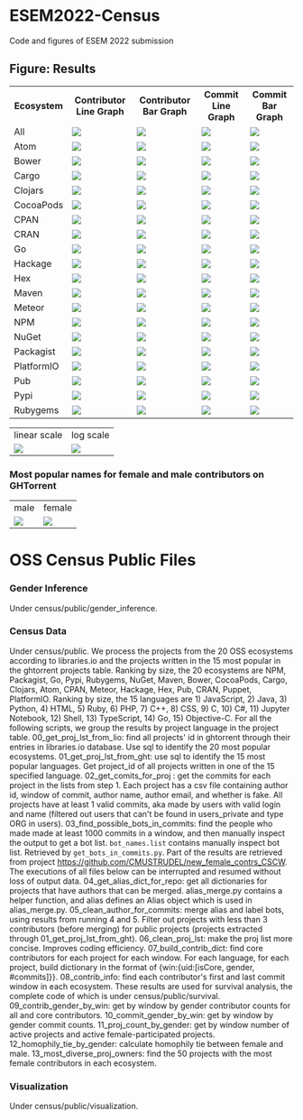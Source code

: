 # ESEM2022-Census
Code and figures of ESEM 2022 submission

## Figure: Results
<table style="width:100%">
  <tr>
    <th>Ecosystem</th>
    <th>Contributor Line Graph</th>
    <th>Contributor Bar Graph</th>
    <th>Commit Line Graph</th>
    <th>Commit Bar Graph</th>
  </tr>
  <tr>
    <td>All</td>
    <td><img src="https://github.com/wingardium-leviosa/ESEM2022-Census/blob/main/census_graphs/01_contributor_line/All_contributor.png"></td>
    <td><img src="https://github.com/wingardium-leviosa/ESEM2022-Census/blob/main/census_graphs/02_contributor_bar/All_contributor.png"></td>
    <td><img src="https://github.com/wingardium-leviosa/ESEM2022-Census/blob/main/census_graphs/03_commit_line/All_commit.png"></td>
    <td><img src="https://github.com/wingardium-leviosa/ESEM2022-Census/blob/main/census_graphs/04_commit_bar/All_commit.png"></td>
  </tr>
  <tr>
    <td>Atom</td>
    <td><img src="https://github.com/wingardium-leviosa/ESEM2022-Census/blob/main/census_graphs/01_contributor_line/Atom_contributor.png"></td>
     <td><img src="https://github.com/wingardium-leviosa/ESEM2022-Census/blob/main/census_graphs/02_contributor_bar/Atom_contributor.png"></td>
    <td><img src="https://github.com/wingardium-leviosa/ESEM2022-Census/blob/main/census_graphs/03_commit_line/Atom_commit.png"></td>
    <td><img src="https://github.com/wingardium-leviosa/ESEM2022-Census/blob/main/census_graphs/04_commit_bar/Atom_commit.png"></td>
  </tr>
  <tr>
   <td>Bower</td>
    <td><img src="https://github.com/wingardium-leviosa/ESEM2022-Census/blob/main/census_graphs/01_contributor_line/Bower_contributor.png"></td>
     <td><img src="https://github.com/wingardium-leviosa/ESEM2022-Census/blob/main/census_graphs/02_contributor_bar/Bower_contributor.png"></td>
    <td><img src="https://github.com/wingardium-leviosa/ESEM2022-Census/blob/main/census_graphs/03_commit_line/Bower_commit.png"></td>
    <td><img src="https://github.com/wingardium-leviosa/ESEM2022-Census/blob/main/census_graphs/04_commit_bar/Bower_commit.png"></td>
  </tr>
  <tr>
    <td>Cargo</td>
    <td><img src="https://github.com/wingardium-leviosa/ESEM2022-Census/blob/main/census_graphs/01_contributor_line/Cargo_contributor.png"></td>
     <td><img src="https://github.com/wingardium-leviosa/ESEM2022-Census/blob/main/census_graphs/02_contributor_bar/Cargo_contributor.png"></td>
    <td><img src="https://github.com/wingardium-leviosa/ESEM2022-Census/blob/main/census_graphs/03_commit_line/Cargo_commit.png"></td>
    <td><img src="https://github.com/wingardium-leviosa/ESEM2022-Census/blob/main/census_graphs/04_commit_bar/Cargo_commit.png"></td>
  </tr>
  <tr>
    <td>Clojars</td>
    <td><img src="https://github.com/wingardium-leviosa/ESEM2022-Census/blob/main/census_graphs/01_contributor_line/Clojars_contributor.png"></td>
     <td><img src="https://github.com/wingardium-leviosa/ESEM2022-Census/blob/main/census_graphs/02_contributor_bar/Clojars_contributor.png"></td>
    <td><img src="https://github.com/wingardium-leviosa/ESEM2022-Census/blob/main/census_graphs/03_commit_line/Clojars_commit.png"></td>
    <td><img src="https://github.com/wingardium-leviosa/ESEM2022-Census/blob/main/census_graphs/04_commit_bar/Clojars_commit.png"></td>
  </tr>
  <tr>
    <td>CocoaPods</td>
    <td><img src="https://github.com/wingardium-leviosa/ESEM2022-Census/blob/main/census_graphs/01_contributor_line/CocoaPods_contributor.png"></td>
     <td><img src="https://github.com/wingardium-leviosa/ESEM2022-Census/blob/main/census_graphs/02_contributor_bar/CocoaPods_contributor.png"></td>
    <td><img src="https://github.com/wingardium-leviosa/ESEM2022-Census/blob/main/census_graphs/03_commit_line/CocoaPods_commit.png"></td>
    <td><img src="https://github.com/wingardium-leviosa/ESEM2022-Census/blob/main/census_graphs/04_commit_bar/CocoaPods_commit.png"></td>
  </tr>
  <tr>
    <td>CPAN</td>
    <td><img src="https://github.com/wingardium-leviosa/ESEM2022-Census/blob/main/census_graphs/01_contributor_line/CPAN_contributor.png"></td>
     <td><img src="https://github.com/wingardium-leviosa/ESEM2022-Census/blob/main/census_graphs/02_contributor_bar/CPAN_contributor.png"></td>
    <td><img src="https://github.com/wingardium-leviosa/ESEM2022-Census/blob/main/census_graphs/03_commit_line/CPAN_commit.png"></td>
    <td><img src="https://github.com/wingardium-leviosa/ESEM2022-Census/blob/main/census_graphs/04_commit_bar/CPAN_commit.png"></td>
  </tr>
  <tr>
    <td>CRAN</td>
    <td><img src="https://github.com/wingardium-leviosa/ESEM2022-Census/blob/main/census_graphs/01_contributor_line/CRAN_contributor.png"></td>
     <td><img src="https://github.com/wingardium-leviosa/ESEM2022-Census/blob/main/census_graphs/02_contributor_bar/CRAN_contributor.png"></td>
    <td><img src="https://github.com/wingardium-leviosa/ESEM2022-Census/blob/main/census_graphs/03_commit_line/CRAN_commit.png"></td>
    <td><img src="https://github.com/wingardium-leviosa/ESEM2022-Census/blob/main/census_graphs/04_commit_bar/CRAN_commit.png"></td>
  </tr>
  <tr>
    <td>Go</td>
    <td><img src="https://github.com/wingardium-leviosa/ESEM2022-Census/blob/main/census_graphs/01_contributor_line/Go_contributor.png"></td>
     <td><img src="https://github.com/wingardium-leviosa/ESEM2022-Census/blob/main/census_graphs/02_contributor_bar/Go_contributor.png"></td>
    <td><img src="https://github.com/wingardium-leviosa/ESEM2022-Census/blob/main/census_graphs/03_commit_line/Go_commit.png"></td>
    <td><img src="https://github.com/wingardium-leviosa/ESEM2022-Census/blob/main/census_graphs/04_commit_bar/Go_commit.png"></td>
  </tr>
  <tr>
    <td>Hackage</td>
    <td><img src="https://github.com/wingardium-leviosa/ESEM2022-Census/blob/main/census_graphs/01_contributor_line/Hackage_contributor.png"></td>
     <td><img src="https://github.com/wingardium-leviosa/ESEM2022-Census/blob/main/census_graphs/02_contributor_bar/Hackage_contributor.png"></td>
    <td><img src="https://github.com/wingardium-leviosa/ESEM2022-Census/blob/main/census_graphs/03_commit_line/Hackage_commit.png"></td>
    <td><img src="https://github.com/wingardium-leviosa/ESEM2022-Census/blob/main/census_graphs/04_commit_bar/Hackage_commit.png"></td>
  </tr>
  <tr>
    <td>Hex</td>
    <td><img src="https://github.com/wingardium-leviosa/ESEM2022-Census/blob/main/census_graphs/01_contributor_line/Hex_contributor.png"></td>
     <td><img src="https://github.com/wingardium-leviosa/ESEM2022-Census/blob/main/census_graphs/02_contributor_bar/Hex_contributor.png"></td>
    <td><img src="https://github.com/wingardium-leviosa/ESEM2022-Census/blob/main/census_graphs/03_commit_line/Hex_commit.png"></td>
    <td><img src="https://github.com/wingardium-leviosa/ESEM2022-Census/blob/main/census_graphs/04_commit_bar/Hex_commit.png"></td>
  </tr>
  <tr>
    <td>Maven</td>
    <td><img src="https://github.com/wingardium-leviosa/ESEM2022-Census/blob/main/census_graphs/01_contributor_line/Maven_contributor.png"></td>
     <td><img src="https://github.com/wingardium-leviosa/ESEM2022-Census/blob/main/census_graphs/02_contributor_bar/Maven_contributor.png"></td>
    <td><img src="https://github.com/wingardium-leviosa/ESEM2022-Census/blob/main/census_graphs/03_commit_line/Maven_commit.png"></td>
    <td><img src="https://github.com/wingardium-leviosa/ESEM2022-Census/blob/main/census_graphs/04_commit_bar/Maven_commit.png"></td>
  </tr>
  <tr>
   <td>Meteor</td>
    <td><img src="https://github.com/wingardium-leviosa/ESEM2022-Census/blob/main/census_graphs/01_contributor_line/Meteor_contributor.png"></td>
     <td><img src="https://github.com/wingardium-leviosa/ESEM2022-Census/blob/main/census_graphs/02_contributor_bar/Meteor_contributor.png"></td>
    <td><img src="https://github.com/wingardium-leviosa/ESEM2022-Census/blob/main/census_graphs/03_commit_line/Meteor_commit.png"></td>
    <td><img src="https://github.com/wingardium-leviosa/ESEM2022-Census/blob/main/census_graphs/04_commit_bar/Meteor_commit.png"></td>
  </tr>
  <tr>
   <td>NPM</td>
    <td><img src="https://github.com/wingardium-leviosa/ESEM2022-Census/blob/main/census_graphs/01_contributor_line/NPM_contributor.png"></td>
     <td><img src="https://github.com/wingardium-leviosa/ESEM2022-Census/blob/main/census_graphs/02_contributor_bar/NPM_contributor.png"></td>
    <td><img src="https://github.com/wingardium-leviosa/ESEM2022-Census/blob/main/census_graphs/03_commit_line/NPM_commit.png"></td>
    <td><img src="https://github.com/wingardium-leviosa/ESEM2022-Census/blob/main/census_graphs/04_commit_bar/NPM_commit.png"></td>
  </tr>
  <tr>
    <td>NuGet</td>
    <td><img src="https://github.com/wingardium-leviosa/ESEM2022-Census/blob/main/census_graphs/01_contributor_line/NuGet_contributor.png"></td>
     <td><img src="https://github.com/wingardium-leviosa/ESEM2022-Census/blob/main/census_graphs/02_contributor_bar/NuGet_contributor.png"></td>
    <td><img src="https://github.com/wingardium-leviosa/ESEM2022-Census/blob/main/census_graphs/03_commit_line/NuGet_commit.png"></td>
    <td><img src="https://github.com/wingardium-leviosa/ESEM2022-Census/blob/main/census_graphs/04_commit_bar/NuGet_commit.png"></td>
  </tr>
  <tr>
    <td>Packagist</td>
    <td><img src="https://github.com/wingardium-leviosa/ESEM2022-Census/blob/main/census_graphs/01_contributor_line/Packagist_contributor.png"></td>
     <td><img src="https://github.com/wingardium-leviosa/ESEM2022-Census/blob/main/census_graphs/02_contributor_bar/Packagist_contributor.png"></td>
    <td><img src="https://github.com/wingardium-leviosa/ESEM2022-Census/blob/main/census_graphs/03_commit_line/Packagist_commit.png"></td>
    <td><img src="https://github.com/wingardium-leviosa/ESEM2022-Census/blob/main/census_graphs/04_commit_bar/Packagist_commit.png"></td>
  </tr>
  <tr>
    <td>PlatformIO</td>
    <td><img src="https://github.com/wingardium-leviosa/ESEM2022-Census/blob/main/census_graphs/01_contributor_line/PlatformIO_contributor.png"></td>
     <td><img src="https://github.com/wingardium-leviosa/ESEM2022-Census/blob/main/census_graphs/02_contributor_bar/PlatformIO_contributor.png"></td>
    <td><img src="https://github.com/wingardium-leviosa/ESEM2022-Census/blob/main/census_graphs/03_commit_line/PlatformIO_commit.png"></td>
    <td><img src="https://github.com/wingardium-leviosa/ESEM2022-Census/blob/main/census_graphs/04_commit_bar/PlatformIO_commit.png"></td>
  </tr>
  <tr>
    <td>Pub</td>
    <td><img src="https://github.com/wingardium-leviosa/ESEM2022-Census/blob/main/census_graphs/01_contributor_line/Pub_contributor.png"></td>
     <td><img src="https://github.com/wingardium-leviosa/ESEM2022-Census/blob/main/census_graphs/02_contributor_bar/Pub_contributor.png"></td>
    <td><img src="https://github.com/wingardium-leviosa/ESEM2022-Census/blob/main/census_graphs/03_commit_line/Pub_commit.png"></td>
    <td><img src="https://github.com/wingardium-leviosa/ESEM2022-Census/blob/main/census_graphs/04_commit_bar/Pub_commit.png"></td>
  </tr>
  <tr>
    <td>Pypi</td>
    <td><img src="https://github.com/wingardium-leviosa/ESEM2022-Census/blob/main/census_graphs/01_contributor_line/Pypi_contributor.png"></td>
     <td><img src="https://github.com/wingardium-leviosa/ESEM2022-Census/blob/main/census_graphs/02_contributor_bar/Pypi_contributor.png"></td>
    <td><img src="https://github.com/wingardium-leviosa/ESEM2022-Census/blob/main/census_graphs/03_commit_line/Pypi_commit.png"></td>
    <td><img src="https://github.com/wingardium-leviosa/ESEM2022-Census/blob/main/census_graphs/04_commit_bar/Pypi_commit.png"></td>
  </tr>
  <tr>
    <td>Rubygems</td>
    <td><img src="https://github.com/wingardium-leviosa/ESEM2022-Census/blob/main/census_graphs/01_contributor_line/Rubygems_contributor.png"></td>
     <td><img src="https://github.com/wingardium-leviosa/ESEM2022-Census/blob/main/census_graphs/02_contributor_bar/Rubygems_contributor.png"></td>
    <td><img src="https://github.com/wingardium-leviosa/ESEM2022-Census/blob/main/census_graphs/03_commit_line/Rubygems_commit.png"></td>
    <td><img src="https://github.com/wingardium-leviosa/ESEM2022-Census/blob/main/census_graphs/04_commit_bar/Rubygems_commit.png"></td>
  </tr>
</table>

<table>
  <tr>
    <td>linear scale</td>
    <td>log scale</td>
  </tr>
  <tr>
    <td><img src="https://user-images.githubusercontent.com/40445229/150443594-5274ee3c-ac11-4b8d-b09b-faae2109ae4d.png"></td>
    <td><img src="https://user-images.githubusercontent.com/40445229/150443593-2f82125b-bbc5-4fdc-a85f-0a4a3d84df5b.png"></td>
  </tr>
</table>

### Most popular names for female and male contributors on GHTorrent
<table>
  <tr>
    <td>male</td>
    <td>female</td>
  </tr>
  <tr>
    <td><img src="https://user-images.githubusercontent.com/40445229/150443662-86bf54bc-d4f5-43b0-b1d4-815c599305dd.png"></td>
    <td><img src="https://user-images.githubusercontent.com/40445229/150443663-a0f748b7-e360-498e-bcb5-a641675397e1.png"></td>
  </tr>
</table>

# OSS Census Public Files
### Gender Inference
Under census/public/gender_inference.

### Census Data
Under census/public.
We process the projects from the 20 OSS ecosystems according to libraries.io and the projects written in the 15 most popular in the ghtorrent projects table. Ranking by size, the 20 ecosystems are NPM, Packagist, Go, Pypi, Rubygems, NuGet, Maven, Bower, CocoaPods, Cargo, Clojars, Atom, CPAN, Meteor, Hackage, Hex, Pub, CRAN, Puppet, PlatformIO. Ranking by size, the 15 languages are 1) JavaScript, 2) Java, 3) Python, 4) HTML, 5) Ruby, 6) PHP, 7) C++, 8) CSS, 9) C, 10) C#, 11) Jupyter Notebook, 12) Shell, 13) TypeScript, 14) Go, 15) Objective-C. For all the following scripts, we group the results by project language in the project table.
00_get_proj_lst_from_lio: find all projects' id in ghtorrent through their entries in libraries.io database. Use sql to identify the 20 most popular ecosystems.
01_get_proj_lst_from_ght: use sql to identify the 15 most popular languages. Get project_id of all projects written in one of the 15 specified language.
02_get_comits_for_proj : get the commits for each project in the lists from step 1. Each project has a csv file containing author id, window of commit, author name, author email, and whether is fake. All projects have at least 1 valid commits, aka made by users with valid login and name (filtered out users that can't be found in users_private and type ORG in users).
03_find_possible_bots_in_commits: find the people who made made at least 1000 commits in a window, and then manually inspect the output to get a bot list. `bot_names.list` contains manually inspect bot list. Retrieved by `get_bots_in_commits.py`. Part of the results are retrieved from project https://github.com/CMUSTRUDEL/new_female_contrs_CSCW. The executions of all files below can be interrupted and resumed without loss of output data.
04_get_alias_dict_for_repo: get all dictionaries for projects that have authors that can be merged. alias_merge.py contains a helper function, and alias defines an Alias object which is used in alias_merge.py.
05_clean_author_for_commits: merge alias and label bots, using results from running 4 and 5. Filter out projects with less than 3 contributors (before merging) for public projects (projects extracted through 01_get_proj_lst_from_ght).
06_clean_proj_lst: make the proj list more concise. Improves coding efficiency.
07_build_contrib_dict: find core contributors for each project for each window. For each language, for each project, build dictionary in the format of {win:{uid:[isCore, gender, #commits]}}. 
08_contrib_info: find each contributor's first and last commit window in each ecosystem. These results are used for survival analysis, the complete code of which is under census/public/survival.
09_contrib_gender_by_win: get by window by gender contributor counts for all and core contributors.
10_commit_gender_by_win: get by window by gender commit counts.
11_proj_count_by_gender: get by window number of active projects and active female-participated projects.
12_homophily_tie_by_gender: calculate homophily tie between female and male.
13_most_diverse_proj_owners: find the 50 projects with the most female contributors in each ecosystem.

### Visualization
Under census/public/visualization.
